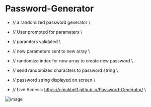 # Password-Generator
- // a randomized password generator \\
- // User prompted for parameters \\
- // paramters validated \\
- // new parameters sent to new array \\
- // randomize index for new array to create new password \\
- // send randomized characters to password string \\
- // password string displayed on screen \\



- // Live Access: https://cmokbel1.github.io/Password-Generator/ \\



![image](https://user-images.githubusercontent.com/68614831/141450535-4f34730d-6dd5-41fb-9ba2-917440b71258.png)
